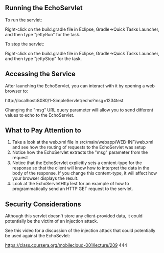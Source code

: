## Running the EchoServlet ##

To run the servlet:

Right-click on the build.gradle file in Eclipse, Gradle->Quick Tasks Launcher,
and then type "jettyRun" for the task. 

To stop the servlet:

Right-click on the build.gradle file in Eclipse, Gradle->Quick Tasks Launcher,
and then type "jettyStop" for the task. 

## Accessing the Service

After launching the EchoServlet, you can interact with it by opening a web
browser to:

http://localhost:8080/1-SimpleServlet/echo?msg=1234test

Changing the "msg" URL query parameter will allow you to send different values
to echo to the EchoServlet.

## What to Pay Attention to

1. Take a look at the web.xml file in src/main/webapp/WEB-INF/web.xml and
   see how the routing of requests to the EchoServlet was setup
2. Notice how the EchoServlet extracts the "msg" parameter from the request
3. Notice that the EchoServlet explicitly sets a content-type for the response
   so that the client will know how to interpret the data in the body of
   the response. If you change this content-type, it will affect how your
   browser displays the result.
4. Look at the EchoServletHttpTest for an example of how to programmatically
   send an HTTP GET request to the servlet.

## Security Considerations

Although this servlet doesn't store any client-provided data, it could 
potentially be the victim of an injection attack. 

See this video for a discussion of the injection attack that could 
potentially be used against the EchoSevlet: 

https://class.coursera.org/mobilecloud-001/lecture/209
444